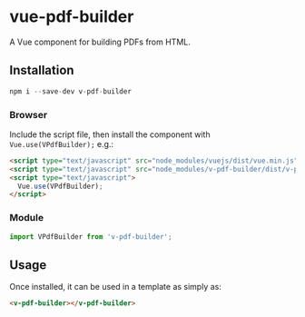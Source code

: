 # vue-pdf-builder

A Vue component for building PDFs from HTML.

## Installation

```js
npm i --save-dev v-pdf-builder
```

### Browser

Include the script file, then install the component with `Vue.use(VPdfBuilder);` e.g.:

```html
<script type="text/javascript" src="node_modules/vuejs/dist/vue.min.js"></script>
<script type="text/javascript" src="node_modules/v-pdf-builder/dist/v-pdf-builder.min.js"></script>
<script type="text/javascript">
  Vue.use(VPdfBuilder);
</script>
```

### Module

```js
import VPdfBuilder from 'v-pdf-builder';
```

## Usage

Once installed, it can be used in a template as simply as:

```html
<v-pdf-builder></v-pdf-builder>
```
